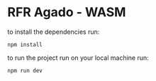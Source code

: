 # RFR Agado - WASM
to install the dependencies run:

```
npm install
```

to run the project run on your local machine run:

```
npm run dev
```






